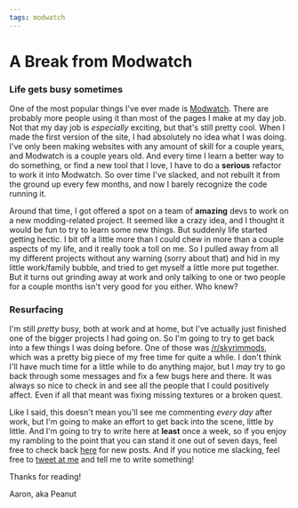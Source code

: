 ```yaml
---
tags: modwatch
---
```


# A Break from Modwatch
### Life gets busy sometimes

One of the most popular things I've ever made is [Modwatch](http://modwat.ch). There are probably more people using it than most of the pages I make at my day job. Not that my day job is *especially* exciting, but that's still pretty cool. When I made the first version of the site, I had absolutely no idea what I was doing. I've only been making websites with any amount of skill for a couple years, and Modwatch is a couple years old. And every time I learn a better way to do something, or find a new tool that I love, I have to do a **serious** refactor to work it into Modwatch. So over time I've slacked, and not rebuilt it from the ground up every few months, and now I barely recognize the code running it.

Around that time, I got offered a spot on a team of **amazing** devs to work on a new modding-related project. It seemed like a crazy idea, and I thought it would be fun to try to learn some new things. But suddenly life started getting hectic. I bit off a little more than I could chew in more than a couple aspects of my life, and it really took a toll on me. So I pulled away from all my different projects without any warning (sorry about that) and hid in my little work/family bubble, and tried to get myself a little more put together. But it turns out grinding away at work and only talking to one or two people for a couple months isn't very good for you either. Who knew?

### Resurfacing

I'm still *pretty* busy, both at work and at home, but I've actually just finished one of the bigger projects I had going on. So I'm going to try to get back into a few things I was doing before. One of those was [/r/skyrimmods](https://www.reddit.com/r/skyrimmods), which was a pretty big piece of my free time for quite a while. I don't think I'll have much time for a little while to do anything major, but I *may* try to go back through some messages and fix a few bugs here and there. It was always so nice to check in and see all the people that I could positively affect. Even if all that meant was fixing missing textures or a broken quest.

Like I said, this doesn't mean you'll see me commenting *every day* after work, but I'm going to make an effort to get back into the scene, little by little. And I'm going to try to write here at **least** once a week, so if you enjoy my rambling to the point that you can stand it one out of seven days, feel free to check back [here](/#/posts) for new posts. And if you notice me slacking, feel free to [tweet at me](https://twitter.com/ansballard) and tell me to write something!

Thanks for reading!

Aaron, aka Peanut
